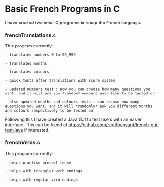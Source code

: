 # Basic French Programs in C

I have created two small C programs to recap the French language. 

### frenchTranslations.c

This program currently:

`- translates numbers 0 to 99,999`

`- translates months`

`- translates colours`

`- quick tests after translations with score system`

`- updated numbers test : now you can choose how many questions you want, and it will ask you *random* numbers each time to be tested on`

`- also updated months and colours tests : can choose how many questions you want, and it will *randomly* ask you different months and colours respectively to be tested on`

Following this I have created a Java GUI to test users with an easier interface. This can be found at https://github.com/scottbanyard/french-gui-test-java if interested.

### frenchVerbs.c

This program currently:

`- helps practise present tense`

`- helps with irregular verb endings`

`- helps with regular verb endings`



